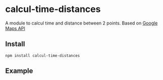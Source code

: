 # calcul-time-distances
A module to calcul time and distance between 2 points. Based on [Google Maps API](https://developers.google.com/maps/)

## Install
`npm install calcul-time-distances`

## Example
